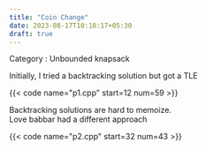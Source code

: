 ```yaml
---
title: "Coin Change"
date: 2023-08-17T10:10:17+05:30
draft: true
---
```


Category : Unbounded knapsack

Initially, I tried a backtracking solution but got a TLE

{{< code name="p1.cpp" start=12 num=59  >}}

Backtracking solutions are hard to memoize.  
Love babbar had a different approach

{{< code name="p2.cpp" start=32 num=43  >}}

